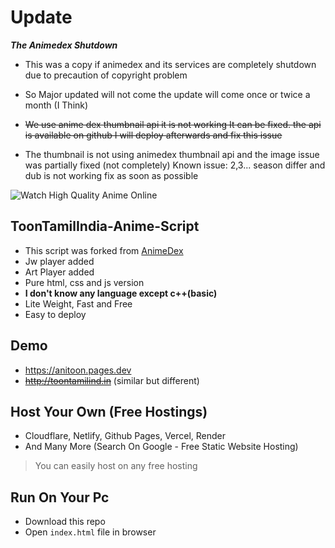 # Update
*****The Animedex Shutdown*****
- This was a copy if animedex and its services are completely shutdown due to precaution of copyright problem

- So Major updated will not come the update will come  once or twice a month (I Think)

- ~~We use anime dex thumbnail api it is not working It can be fixed. the api is available on github I will deploy afterwards and fix this issue~~
- The thumbnail is not using animedex thumbnail api and the image issue was partially fixed (not completely) Known issue: 2,3... season differ and dub is not working fix as soon as possible 

![Watch High Quality Anime Online](https://anitoon.pages.dev/logo/logo_TTI.jpg)
## ToonTamilIndia-Anime-Script
-   This script was forked from [AnimeDex](https://github.com/TechShreyash/AnimeDexLite)
-   Jw player added
-   Art Player added
-   Pure html, css and js version
-   **I don't know any language except c++(basic)**
-   Lite Weight, Fast and Free
-   Easy to deploy
## Demo
-   https://anitoon.pages.dev
-   ~~http://toontamilind.in~~ (similar but different)
 ## Host Your Own (Free Hostings)

-   Cloudflare, Netlify, Github Pages, Vercel, Render
-   And Many More (Search On Google - Free Static Website Hosting)

> You can easily host on any free hosting

## Run On Your Pc

-   Download this repo
-   Open `index.html` file in browser
